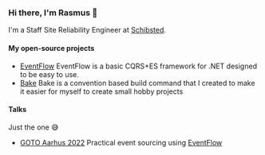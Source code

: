 ### Hi there, I'm Rasmus 👋

I'm a Staff Site Reliability Engineer at [Schibsted](https://schibsted.com/).

#### My open-source projects

- [EventFlow](https://github.com/eventflow/EventFlow)
  EventFlow is a basic CQRS+ES framework for .NET designed to be easy to use.
- [Bake](https://github.com/rasmus/Bake)
  Bake is a convention based build command that I created to make it easier
  for myself to create small hobby projects

#### Talks

Just the one :sweat_smile:

- [GOTO Aarhus 2022](https://github.com/rasmus/presentation-goto-2022)
  Practical event sourcing using [EventFlow](https://github.com/eventflow/EventFlow)
